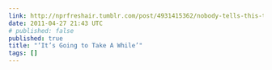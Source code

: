 ```yaml
---
link: http://nprfreshair.tumblr.com/post/4931415362/nobody-tells-this-to-people-who-are-beginners-i
date: 2011-04-27 21:43 UTC
# published: false
published: true
title: "‘It’s Going to Take A While’"
tags: []
---
```



